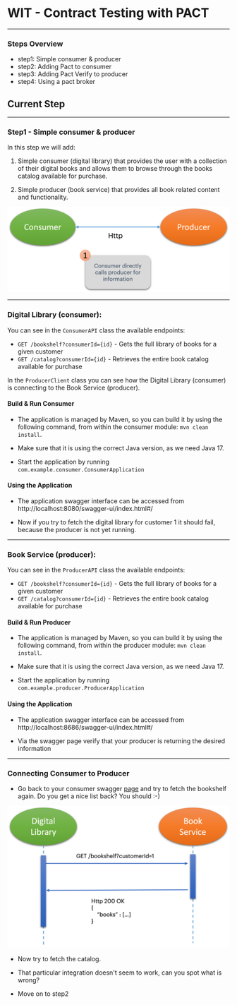 # WIT - Contract Testing with PACT
***
### Steps Overview
* step1: Simple consumer & producer
* step2: Adding Pact to consumer
* step3: Adding Pact Verify to producer
* step4: Using a pact broker

## Current Step
***
### Step1 - Simple consumer & producer

In this step we will add:

1. Simple consumer (digital library) that provides the user with a collection of their digital books
and allows them to browse through the books catalog available for purchase.  

2. Simple producer (book service) that provides all book related content and functionality.

![Step1](pictures/step1.png)

***

### Digital Library (consumer): 

You can see in the `ConsumerAPI` class the available endpoints:
* `GET /bookshelf?consumerId={id}` - Gets the full library of books for a given customer
* `GET /catalog?consumerId={id}` - Retrieves the entire book catalog available for purchase

In the `ProducerClient` class you can see how the Digital Library (consumer) is connecting to the Book Service (producer).

#### Build & Run Consumer
- The application is managed by Maven, so you can build it by using the following command, from within the consumer module:
`mvn clean install`.

- Make sure that it is using the correct Java version, as we need Java 17.

- Start the application by running `com.example.consumer.ConsumerApplication`

#### Using the Application
- The application swagger interface can be accessed from http://localhost:8080/swagger-ui/index.html#/

- Now if you try to fetch the digital library for customer 1 it should fail, because the producer is not yet running.

***

### Book Service (producer):

You can see in the `ProducerAPI` class the available endpoints:
* `GET /bookshelf?consumerId={id}` - Gets the full library of books for a given customer
* `GET /catalog?consumerId={id}` - Retrieves the entire book catalog available for purchase

#### Build & Run Producer

- The application is managed by Maven, so you can build it by using the following command, from within the producer module:
`mvn clean install`.

- Make sure that it is using the correct Java version, as we need Java 17.

- Start the application by running `com.example.producer.ProducerApplication`

#### Using the Application
- The application swagger interface can be accessed from http://localhost:8686/swagger-ui/index.html#/

- Via the swagger page verify that your producer is returning the desired information

***

### Connecting Consumer to Producer

- Go back to your consumer swagger [page](http://localhost:8080/swagger-ui/index.html#/) and try to fetch the bookshelf again. 
Do you get a nice list back? You should :-)

![Interaction](pictures/interaction-diagram.png)

- Now try to fetch the catalog.

- That particular integration doesn't seem to work, can you spot what is wrong?

- Move on to step2